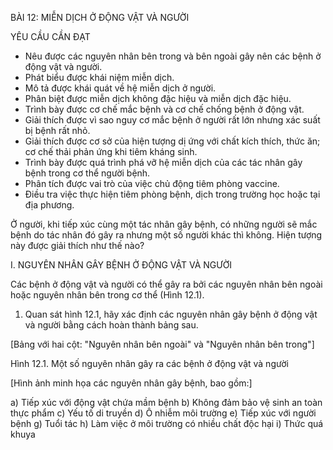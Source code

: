 BÀI 12: MIỄN DỊCH Ở ĐỘNG VẬT VÀ NGƯỜI

YÊU CẦU CẦN ĐẠT

- Nêu được các nguyên nhân bên trong và bên ngoài gây nên các bệnh ở động vật và người.
- Phát biểu được khái niệm miễn dịch.
- Mô tả được khái quát về hệ miễn dịch ở người.
- Phân biệt được miễn dịch không đặc hiệu và miễn dịch đặc hiệu.
- Trình bày được cơ chế mắc bệnh và cơ chế chống bệnh ở động vật.
- Giải thích được vì sao nguy cơ mắc bệnh ở người rất lớn nhưng xác suất bị bệnh rất nhỏ.
- Giải thích được cơ sở của hiện tượng dị ứng với chất kích thích, thức ăn; cơ chế thải phản ứng khi tiêm kháng sinh.
- Trình bày được quá trình phá vỡ hệ miễn dịch của các tác nhân gây bệnh trong cơ thể người bệnh.
- Phân tích được vai trò của việc chủ động tiêm phòng vaccine.
- Điều tra việc thực hiện tiêm phòng bệnh, dịch trong trường học hoặc tại địa phương.

Ở người, khi tiếp xúc cùng một tác nhân gây bệnh, có những người sẽ mắc bệnh do tác nhân đó gây ra nhưng một số người khác thì không. Hiện tượng này được giải thích như thế nào?

I. NGUYÊN NHÂN GÂY BỆNH Ở ĐỘNG VẬT VÀ NGƯỜI

Các bệnh ở động vật và người có thể gây ra bởi các nguyên nhân bên ngoài hoặc nguyên nhân bên trong cơ thể (Hình 12.1).

1. Quan sát hình 12.1, hãy xác định các nguyên nhân gây bệnh ở động vật và người bằng cách hoàn thành bảng sau.

[Bảng với hai cột: "Nguyên nhân bên ngoài" và "Nguyên nhân bên trong"]

Hình 12.1. Một số nguyên nhân gây ra các bệnh ở động vật và người

[Hình ảnh minh họa các nguyên nhân gây bệnh, bao gồm:]

a) Tiếp xúc với động vật chứa mầm bệnh
b) Không đảm bảo vệ sinh an toàn thực phẩm
c) Yếu tố di truyền
d) Ô nhiễm môi trường
e) Tiếp xúc với người bệnh
g) Tuổi tác
h) Làm việc ở môi trường có nhiều chất độc hại
i) Thức quá khuya